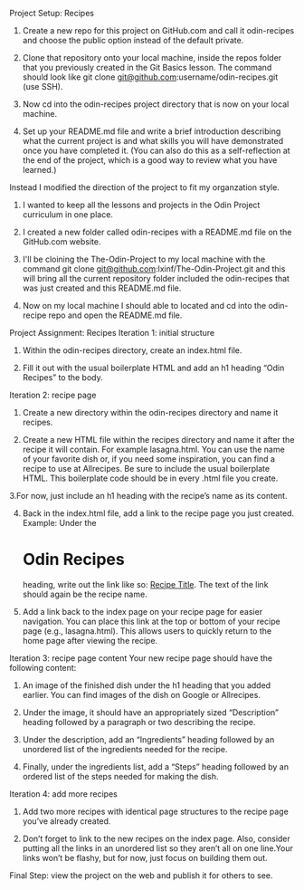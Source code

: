 Project Setup: Recipes 
1. Create a new repo for this project on GitHub.com and call it odin-recipes and choose the public option instead of the default private.

2. Clone that repository onto your local machine, inside the repos folder that you previously created in the Git Basics lesson. The command should look like git clone git@github.com:username/odin-recipes.git (use SSH).

3. Now cd into the odin-recipes project directory that is now on your local machine.

4. Set up your README.md file and write a brief introduction describing what the current project is and what skills you will have demonstrated once you have completed it. (You can also do this as a self-reflection at the end of the project, which is a good way to review what you have learned.)


Instead I modified the direction of the project to fit my organzation style.
1. I wanted to keep all the lessons and projects in the Odin Project curriculum in one place.

2. I created a new folder called odin-recipes with a  README.md file on the GitHub.com website.

3. I'll be cloining the The-Odin-Project to my local machine with the command git clone git@github.com:lxinf/The-Odin-Project.git and this will bring all the current repository folder included the odin-recipes that was just created and this README.md file.

4. Now on my local machine I should able to located and cd into the odin-recipe repo and open the README.md file. 



Project Assignment: Recipes
Iteration 1: initial structure
1. Within the odin-recipes directory, create an index.html file.

2. Fill it out with the usual boilerplate HTML and add an h1 heading “Odin Recipes” to the body.

Iteration 2: recipe page
1. Create a new directory within the odin-recipes directory and name it recipes.

2. Create a new HTML file within the recipes directory and name it after the recipe it will contain. For example lasagna.html. You can use the name of your favorite dish or, if you need some inspiration, you can find a recipe to use at Allrecipes. Be sure to include the usual boilerplate HTML. This boilerplate code should be in every .html file you create.

3.For now, just include an h1 heading with the recipe’s name as its content.

4. Back in the index.html file, add a link to the recipe page you just created. Example: Under the <h1>Odin Recipes</h1> heading, write out the link like so: <a href="recipes/recipename.html">Recipe Title</a>. The text of the link should again be the recipe name.

5. Add a link back to the index page on your recipe page for easier navigation. You can place this link at the top or bottom of your recipe page (e.g., lasagna.html). This allows users to quickly return to the home page after viewing the recipe.

Iteration 3: recipe page content
Your new recipe page should have the following content:
1. An image of the finished dish under the h1 heading that you added earlier. You can find images of the dish on Google or Allrecipes.

2. Under the image, it should have an appropriately sized “Description” heading followed by a paragraph or two describing the recipe.

3. Under the description, add an “Ingredients” heading followed by an unordered list of the ingredients needed for the recipe.

4. Finally, under the ingredients list, add a “Steps” heading followed by an ordered list of the steps needed for making the dish.

Iteration 4: add more recipes
1. Add two more recipes with identical page structures to the recipe page you’ve already created.

2. Don’t forget to link to the new recipes on the index page. Also, consider putting all the links in an unordered list so they aren’t all on one line.Your links won’t be flashy, but for now, just focus on building them out.

Final Step: view the project on the web and publish it for others to see.  

